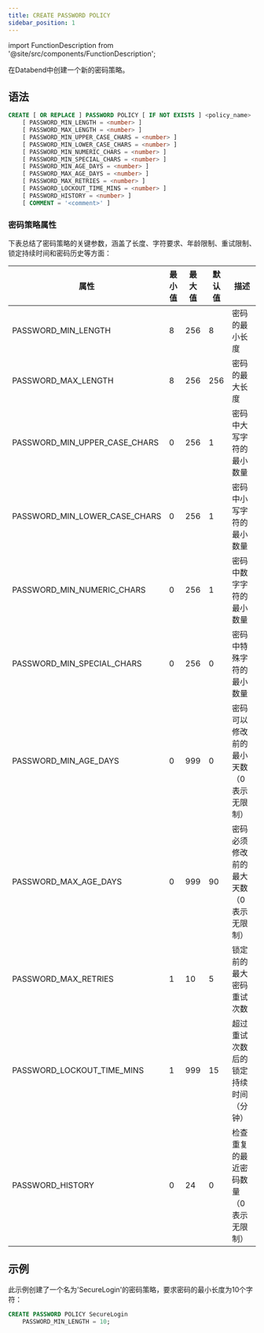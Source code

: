 ```yaml
---
title: CREATE PASSWORD POLICY
sidebar_position: 1
---
```

import FunctionDescription from '@site/src/components/FunctionDescription';

<FunctionDescription description="引入或更新: v1.2.339"/>

在Databend中创建一个新的密码策略。

## 语法

```sql
CREATE [ OR REPLACE ] PASSWORD POLICY [ IF NOT EXISTS ] <policy_name>
    [ PASSWORD_MIN_LENGTH = <number> ]
    [ PASSWORD_MAX_LENGTH = <number> ]
    [ PASSWORD_MIN_UPPER_CASE_CHARS = <number> ]
    [ PASSWORD_MIN_LOWER_CASE_CHARS = <number> ]
    [ PASSWORD_MIN_NUMERIC_CHARS = <number> ]
    [ PASSWORD_MIN_SPECIAL_CHARS = <number> ]
    [ PASSWORD_MIN_AGE_DAYS = <number> ]
    [ PASSWORD_MAX_AGE_DAYS = <number> ]
    [ PASSWORD_MAX_RETRIES = <number> ]
    [ PASSWORD_LOCKOUT_TIME_MINS = <number> ]
    [ PASSWORD_HISTORY = <number> ]
    [ COMMENT = '<comment>' ]
```

### 密码策略属性

下表总结了密码策略的关键参数，涵盖了长度、字符要求、年龄限制、重试限制、锁定持续时间和密码历史等方面：

| 属性                          | 最小值 | 最大值 | 默认值 | 描述                                                                          |
|-------------------------------|-----|-----|---------|--------------------------------------------------------------------------------------|
| PASSWORD_MIN_LENGTH           | 8   | 256 | 8       | 密码的最小长度                                                       |
| PASSWORD_MAX_LENGTH           | 8   | 256 | 256     | 密码的最大长度                                                       |
| PASSWORD_MIN_UPPER_CASE_CHARS | 0   | 256 | 1       | 密码中大写字符的最小数量                               |
| PASSWORD_MIN_LOWER_CASE_CHARS | 0   | 256 | 1       | 密码中小写字符的最小数量                               |
| PASSWORD_MIN_NUMERIC_CHARS    | 0   | 256 | 1       | 密码中数字字符的最小数量                                 |
| PASSWORD_MIN_SPECIAL_CHARS    | 0   | 256 | 0       | 密码中特殊字符的最小数量                                 |
| PASSWORD_MIN_AGE_DAYS         | 0   | 999 | 0       | 密码可以修改前的最小天数（0表示无限制）  |
| PASSWORD_MAX_AGE_DAYS         | 0   | 999 | 90      | 密码必须修改前的最大天数（0表示无限制） |
| PASSWORD_MAX_RETRIES          | 1   | 10  | 5       | 锁定前的最大密码重试次数                                    |
| PASSWORD_LOCKOUT_TIME_MINS    | 1   | 999 | 15      | 超过重试次数后的锁定持续时间（分钟）                               |
| PASSWORD_HISTORY              | 0   | 24  | 0       | 检查重复的最近密码数量（0表示无限制）     |

## 示例

此示例创建了一个名为'SecureLogin'的密码策略，要求密码的最小长度为10个字符：

```sql
CREATE PASSWORD POLICY SecureLogin
    PASSWORD_MIN_LENGTH = 10;
```